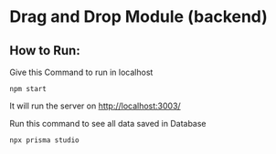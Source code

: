 # Drag and Drop Module (backend)

## How to Run:

Give this Command to run in localhost

```
npm start
```

It will run the server on [http://localhost:3003/](http://localhost:3003/)

Run this command to see all data saved in Database

```
npx prisma studio
```
